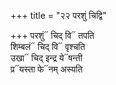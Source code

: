 +++
title = "२२ परशुं चिद्वि"

+++
परशुं᳓ चिद् वि᳓ तपति  
शिम्बलं᳓ चिद् वि᳓ वृश्चति  
उखा᳓ चिद् इन्द्र ये᳓षन्ती  
प्र᳓यस्ता फे᳓नम् अस्यति